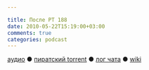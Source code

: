 ```yaml
---

title: После РТ 188
date: 2010-05-22T15:19:00+03:00
comments: true
categories: podcast
---
```

[аудио](http://cdn.radio-t.com/rt188post.mp3) ● [пиратский torrent](http://pirates.radio-t.com/torrents/rt188post.mp3.torrent) ● [лог чата](http://chat.radio-t.com/logs/radio-t-188.html) ● [wiki](http://wiki.radio-t.com/%D0%9F%D0%BE%D1%81%D0%BB%D0%B5_%D0%A0%D0%A2_188)<audio src="http://cdn.radio-t.com/rt188post.mp3" preload="none">
